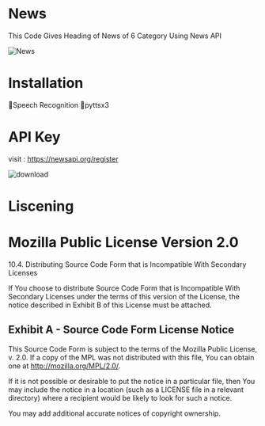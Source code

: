 # News
This Code Gives Heading of News of 6 Category  Using News API 

![News](https://github.com/Unkown-Bug/News/assets/87372653/9c34aa9f-82a5-427a-89be-7c9199534b86)

# Installation
🔸Speech Recognition
🔸pyttsx3

# API Key

visit : https://newsapi.org/register

![download](https://github.com/Unkown-Bug/News/assets/87372653/63a4ade0-1f52-4070-b6c5-c72c12e8141b)

# Liscening

Mozilla Public License Version 2.0
==================================

10.4. Distributing Source Code Form that is Incompatible With Secondary
Licenses

If You choose to distribute Source Code Form that is Incompatible With
Secondary Licenses under the terms of this version of the License, the
notice described in Exhibit B of this License must be attached.

Exhibit A - Source Code Form License Notice
-------------------------------------------

  This Source Code Form is subject to the terms of the Mozilla Public
  License, v. 2.0. If a copy of the MPL was not distributed with this
  file, You can obtain one at http://mozilla.org/MPL/2.0/.

If it is not possible or desirable to put the notice in a particular
file, then You may include the notice in a location (such as a LICENSE
file in a relevant directory) where a recipient would be likely to look
for such a notice.

You may add additional accurate notices of copyright ownership.
